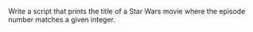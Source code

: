 Write a script that prints the title of a Star Wars movie where the episode number matches a given integer.
